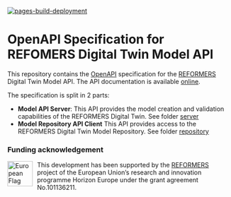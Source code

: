 [![pages-build-deployment](https://github.com/REFORMERS-EnergyValleys/reformers-dt-model-api-specs/actions/workflows/pages/pages-build-deployment/badge.svg)](https://github.com/REFORMERS-EnergyValleys/reformers-dt-model-api-specs/actions/workflows/pages/pages-build-deployment)

# OpenAPI Specification for REFOMERS Digital Twin Model API

This repository contains the [OpenAPI](https://www.openapis.org/) specification for the [REFORMERS] Digital Twin Model API.
The API documentation is available [online](https://reformers-energyvalleys.github.io/reformers-dt-model-api-specs/).

The specification is split in 2 parts:

+ **Model API Server**:
  This API provides the model creation and validation capabilities of the REFORMERS Digital Twin.
  See folder [server](./server)
+ **Model Repository API Client**
  This API provides access to the REFORMERS Digital Twin Model Repository.
  See folder [repository](./repository)

### Funding acknowledgement

<img alt="European Flag" src="https://upload.wikimedia.org/wikipedia/commons/thumb/b/b7/Flag_of_Europe.svg/330px-Flag_of_Europe.svg.png" align="left" style="margin-right: 10px" height="57"/> This development has been supported by the [REFORMERS] project of the European Union’s research and innovation programme Horizon Europe under the grant agreement No.101136211.

[REFORMERS]: https://reformers-energyvalleys.eu/
